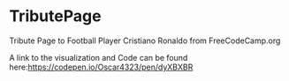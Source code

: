 # TributePage
Tribute Page to Football Player Cristiano Ronaldo from FreeCodeCamp.org

A link to the visualization and Code can be found here:https://codepen.io/Oscar4323/pen/dyXBXBR
